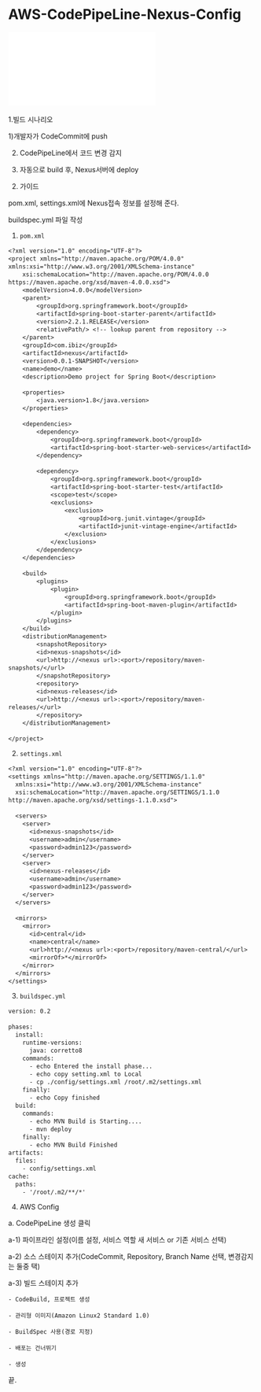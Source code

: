 # AWS-CodePipeLine-Nexus-Config

![CodePipeLine-Nexus-Deploy-Scenario](./images/CodePipeLine-Nexus-Deploy-Scenario.pdf)

1.빌드 시나리오

 1)개발자가 CodeCommit에 push

 2) CodePipeLine에서 코드 변경 감지

 3) 자동으로 build 후, Nexus서버에 deploy

2. 가이드

 pom.xml, settings.xml에 Nexus접속 정보를 설정해 준다.

buildspec.yml 파일 작성

 1) `pom.xml`
```
<?xml version="1.0" encoding="UTF-8"?>
<project xmlns="http://maven.apache.org/POM/4.0.0" xmlns:xsi="http://www.w3.org/2001/XMLSchema-instance"
	xsi:schemaLocation="http://maven.apache.org/POM/4.0.0 https://maven.apache.org/xsd/maven-4.0.0.xsd">
	<modelVersion>4.0.0</modelVersion>
	<parent>
		<groupId>org.springframework.boot</groupId>
		<artifactId>spring-boot-starter-parent</artifactId>
		<version>2.2.1.RELEASE</version>
		<relativePath/> <!-- lookup parent from repository -->
	</parent>
	<groupId>com.ibiz</groupId>
	<artifactId>nexus</artifactId>
	<version>0.0.1-SNAPSHOT</version>
	<name>demo</name>
	<description>Demo project for Spring Boot</description>

	<properties>
		<java.version>1.8</java.version>
	</properties>

	<dependencies>
		<dependency>
			<groupId>org.springframework.boot</groupId>
			<artifactId>spring-boot-starter-web-services</artifactId>
		</dependency>

		<dependency>
			<groupId>org.springframework.boot</groupId>
			<artifactId>spring-boot-starter-test</artifactId>
			<scope>test</scope>
			<exclusions>
				<exclusion>
					<groupId>org.junit.vintage</groupId>
					<artifactId>junit-vintage-engine</artifactId>
				</exclusion>
			</exclusions>
		</dependency>
	</dependencies>

	<build>
		<plugins>
			<plugin>
				<groupId>org.springframework.boot</groupId>
				<artifactId>spring-boot-maven-plugin</artifactId>
			</plugin>
		</plugins>
	</build>
	<distributionManagement>
		<snapshotRepository>
		<id>nexus-snapshots</id>
		<url>http://<nexus url>:<port>/repository/maven-snapshots/</url>
		</snapshotRepository>
		<repository>
		<id>nexus-releases</id>
		<url>http://<nexus url>:<port>/repository/maven-releases/</url>
		</repository>
	</distributionManagement>

</project>
```

 2) `settings.xml`
```
<?xml version="1.0" encoding="UTF-8"?>
<settings xmlns="http://maven.apache.org/SETTINGS/1.1.0"
  xmlns:xsi="http://www.w3.org/2001/XMLSchema-instance"
  xsi:schemaLocation="http://maven.apache.org/SETTINGS/1.1.0 http://maven.apache.org/xsd/settings-1.1.0.xsd">

  <servers>
    <server>
      <id>nexus-snapshots</id>
      <username>admin</username>
      <password>admin123</password>
    </server>
    <server>
      <id>nexus-releases</id>
      <username>admin</username>
      <password>admin123</password>
    </server>
  </servers>

  <mirrors>
    <mirror>
      <id>central</id>
      <name>central</name>
      <url>http://<nexus url>:<port>/repository/maven-central/</url>
      <mirrorOf>*</mirrorOf>
    </mirror>
  </mirrors>
</settings>
```
3) `buildspec.yml`
```
version: 0.2

phases:
  install:
    runtime-versions:
      java: corretto8
    commands:
      - echo Entered the install phase...
      - echo copy setting.xml to Local
      - cp ./config/settings.xml /root/.m2/settings.xml
    finally:
      - echo Copy finished
  build:
    commands:
      - echo MVN Build is Starting....
      - mvn deploy
    finally:
      - echo MVN Build Finished
artifacts:
  files:
    - config/settings.xml
cache:
  paths:
    - '/root/.m2/**/*'
```

4) AWS Config

 a. CodePipeLine 생성 클릭

  a-1) 파이프라인 설정(이름 설정, 서비스 역할 새 서비스 or 기존 서비스 선택)

  a-2) 소스 스테이지 추가(CodeCommit, Repository, Branch Name 선택, 변경감지는 둘중 택)

  a-3) 빌드 스테이지 추가

    - CodeBuild, 프로젝트 생성

    - 관리형 이미지(Amazon Linux2 Standard 1.0)

    - BuildSpec 사용(경로 지정)

    - 배포는 건너뛰기

    - 생성

끝.

  
